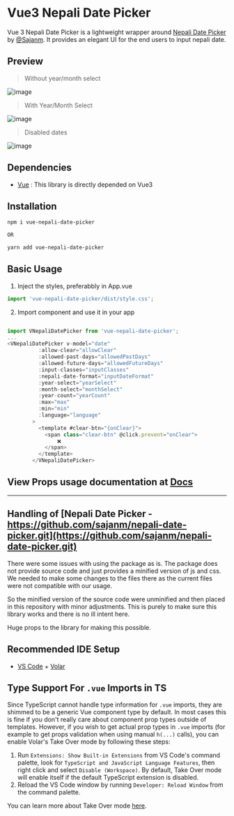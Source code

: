 # Vue3 Nepali Date Picker

Vue 3 Nepali Date Picker is a lightweight wrapper around [Nepali Date Picker](https://github.com/sajanm/nepali-date-picker.git) by [@Sajanm](https://github.com/sajanm). It provides an elegant UI for the end users to input nepali date.

## Preview
> Without year/month select

![image](https://user-images.githubusercontent.com/28915667/184473176-eada754e-1fb5-4247-8425-3a861a3576f4.png)

> With Year/Month Select

![image](https://user-images.githubusercontent.com/28915667/184473214-9868ee4c-0068-4364-a756-5e427981929f.png)

> Disabled dates

![image](https://user-images.githubusercontent.com/28915667/184473243-fc6968d1-a834-4ceb-9d2b-327322f7136f.png)

## Dependencies

- [Vue](https://vuejs.org) : This library is directly depended on Vue3

## Installation

```bash
npm i vue-nepali-date-picker

OR

yarn add vue-nepali-date-picker
```

## Basic Usage
1. Inject the styles, preferabbly in App.vue

```js
import 'vue-nepali-date-picker/dist/style.css';
```
2. Import component and use it in your app
```js

import VNepaliDatePicker from 'vue-nepali-date-picker';
...
<VNepaliDatePicker v-model="date" 
          :allow-clear="allowClear" 
          :allowed-past-days="allowedPastDays" 
          :allowed-future-days="allowedFutureDays" 
          :input-classes="inputClasses"
          :nepali-date-format="inputDateFormat"
          :year-select="yearSelect"
          :month-select="monthSelect"
          :year-count="yearCount"
          :max="max" 
          :min="min"
          :language="language"
        >
          <template #clear-btn="{onClear}">
            <span class="clear-btn" @click.prevent="onClear">
                ❌
            </span>
          </template>
        </VNepaliDatePicker>
```

## View Props usage documentation at [Docs](https://vue-nepali-date-picker.netlify.app/)

------------------------------------------------------------------------------------------------------


## Handling of [Nepali Date Picker - https://github.com/sajanm/nepali-date-picker.git](https://github.com/sajanm/nepali-date-picker.git)

There were some issues with using the package as is. The package does not provide source code and just provides a minified version of js and css. We needed to make some changes to the files there as the current files were not compatible with our usage.

So the minified version of the source code were unminified and then placed in this repository with minor adjustments. This is purely to make sure this library works and there is no ill intent here.

Huge props to the library for making this possible.


## Recommended IDE Setup

- [VS Code](https://code.visualstudio.com/) + [Volar](https://marketplace.visualstudio.com/items?itemName=Vue.volar)

## Type Support For `.vue` Imports in TS

Since TypeScript cannot handle type information for `.vue` imports, they are shimmed to be a generic Vue component type by default. In most cases this is fine if you don't really care about component prop types outside of templates. However, if you wish to get actual prop types in `.vue` imports (for example to get props validation when using manual `h(...)` calls), you can enable Volar's Take Over mode by following these steps:

1. Run `Extensions: Show Built-in Extensions` from VS Code's command palette, look for `TypeScript and JavaScript Language Features`, then right click and select `Disable (Workspace)`. By default, Take Over mode will enable itself if the default TypeScript extension is disabled.
2. Reload the VS Code window by running `Developer: Reload Window` from the command palette.

You can learn more about Take Over mode [here](https://github.com/johnsoncodehk/volar/discussions/471).
